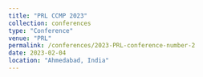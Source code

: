 ```yaml
---
title: "PRL CCMP 2023"
collection: conferences
type: "Conference"
venue: "PRL"
permalink: /conferences/2023-PRL-conference-number-2
date: 2023-02-04
location: "Ahmedabad, India"
---
```

